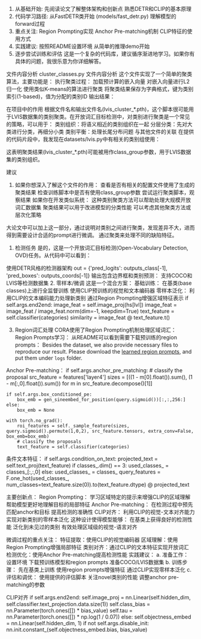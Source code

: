 1. 从基础开始:
先阅读论文了解整体架构和创新点
熟悉DETR和CLIP的基本原理
2. 代码学习路径:
从FastDETR类开始 (models/fast_detr.py)
理解模型的forward过程
3. 重点关注:
Region Prompting实现
Anchor Pre-matching机制
CLIP特征的使用方式
4. 实践建议:
按照README设置环境
从简单的推理demo开始
5. 逐步尝试训练和评估
这是一个复杂的代码库，建议循序渐进地学习。如果你有具体的问题，我很乐意为你详细解答。

文件内容分析
cluster_classes.py
文件内容分析
这个文件实现了一个简单的聚类算法，主要功能是：
执行聚类过程：
加载预计算的嵌入向量
对嵌入向量进行L2归一化
使用类似K-means的算法进行聚类
将聚类结果保存为字典格式，键为类别索引(1-based)，值为分配的类别ID
输出结果：

在项目中的作用
根据文件名和输出文件名(lvis_cluster_*.pth)，这个脚本很可能用于LVIS数据集的类别聚类。在开放词汇目标检测中，对类别进行聚类是一个常见的策略，可以用于：
类别组织：将语义相近的类别组织在一起
分层分类：先对大类进行分类，再细分小类
类别平衡：处理长尾分布问题
与其他文件的关联
在提供的代码片段中，我发现在datasets/lvis.py中有相关的类别组使用：

这表明聚类结果(lvis_cluster_*.pth)可能被用作class_group参数，用于LVIS数据集的类别组织。

建议
1. 如果你想深入了解这个文件的作用：
查看是否有相关的配置文件使用了生成的聚类结果
检查训练脚本中是否有使用class_group参数
尝试运行聚类脚本，观察结果
如果你在开发类似系统：
这种类别聚类方法可以帮助处理大规模开放词汇数据集
聚类结果可以用于改进模型的分类性能
可以考虑其他聚类方法或层次化策略


大论文中可以加上这一部分，通过说明对类别之间进行聚类，发现差异不大，进而得到需要设计合适的prompt进行微调。
通过聚类来处理不同的缺陷特征。

1. 检测任务
是的，这是一个开放词汇目标检测(Open-Vocabulary Detection, OVD)任务。从代码中可以看到：

使用DETR风格的检测器架构
out = {'pred_logits': outputs_class[-1], 'pred_boxes': outputs_coords[-1]}
输出包含边界框和类别预测：
支持COCO和LVIS等检测数据集
2. 零样本/微调
这是一个混合方案：
基础训练：
在基类(base classes)上进行全监督训练
使用CLIP预训练的视觉和文本编码器
零样本泛化：
利用CLIP的文本编码能力处理新类别
通过Region Prompting增强区域特征表示
if self.args.end2end:
    image_feat = self.image_proj(hs[lvl])
    image_feat = image_feat / image_feat.norm(dim=-1, keepdim=True)
    text_feature = self.classifier(categories)
    similarity = image_feat @ text_feature.t()


3. Region词汇处理
CORA使用了Region Prompting机制处理区域词汇：
Region Prompts学习：
从README可以看到需要下载预训练的region prompts：
Besides the dataset, we also provide necessary files to reproduce our result. Please download the [learned region prompts](https://drive.google.com/drive/folders/17mi8O1YW6dl8TRkwectHRoC8xbK5sLMw?usp=sharing), and put them under `logs` folder.

Anchor Pre-matching：
if self.args.anchor_pre_matching:
    # classify the proposal
    src_feature = features['layer4']
    sizes = [((1 - m[0].float()).sum(), (1 - m[:,0].float()).sum()) for m in src_feature.decompose()[1]]
    
    if self.args.box_conditioned_pe:
        box_emb = gen_sineembed_for_position(query.sigmoid())[:,:,256:]
    else:
        box_emb = None

    with torch.no_grad():
        roi_features = self._sample_feature(sizes, query.sigmoid().permute(1,0,2), src_feature.tensors, extra_conv=False, box_emb=box_emb)
        # classify the proposals
        text_feature = self.classifier(categories)


条件文本特征：
if self.args.condition_on_text:
    projected_text = self.text_proj(text_feature)
    if classes_.dim() == 3:
        used_classes_ = classes_[:,:,0]
    else:
        used_classes_ = classes_
    query_features = F.one_hot(used_classes_, num_classes=text_feature.size(0)).to(text_feature.dtype) @ projected_text


主要创新点：
Region Prompting：
学习区域特定的提示来增强CLIP的区域理解
帮助模型更好地理解目标的局部特征
Anchor Pre-matching：
在检测过程中预先匹配anchor和目标
提高检测的准确性
CLIP对齐：
利用CLIP的视觉-文本对齐能力
实现对新类别的零样本泛化
这种设计使得模型能够：
在基类上获得良好的检测性能
泛化到未见过的类别
有效处理区域级的视觉-语言对齐


微调过程的重点关注：
特征提取：使用CLIP的视觉编码器
区域理解：使用Region Prompting增强局部特征
类别对齐：通过CLIP的文本特征实现开放词汇
检测优化：使用Anchor Pre-matching提高检测性能
实践建议：
a. 准备工作：
设置环境
下载预训练模型和region prompts
准备COCO/LVIS数据集
b. 训练步骤：
先在基类上训练
使用region prompts增强特征
通过CLIP实现零样本泛化
c. 评估和调优：
使用提供的评估脚本
关注novel类别的性能
调整anchor pre-matching的参数


CLIP对齐
        if self.args.end2end:
            self.image_proj = nn.Linear(self.hidden_dim, self.classifier.text_projection.data.size(1))
            self.class_bias = nn.Parameter(torch.ones([]) * bias_value)
            self.tau = nn.Parameter(torch.ones([]) * np.log(1 / 0.07))
        else:
            self.objectness_embed = nn.Linear(self.hidden_dim, 1)
            if not self.args.disable_init:
                nn.init.constant_(self.objectness_embed.bias, bias_value)